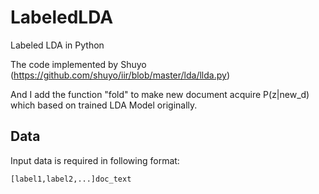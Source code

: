 # LabeledLDA
Labeled LDA in Python 

The code implemented by Shuyo (https://github.com/shuyo/iir/blob/master/lda/llda.py)

And I add the function "fold" to make new document acquire P(z|new_d) which based on trained LDA Model originally. 

Data
-----
Input data is required in following format:

```
[label1,label2,...]doc_text
```


